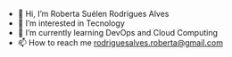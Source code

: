 - 👋 Hi, I’m Roberta Suélen Rodrigues Alves
- 👀 I’m interested in Tecnology
- 🌱 I’m currently learning DevOps and Cloud Computing
- 📫 How to reach me rodriguesalves.roberta@gmail.com

<!---
RobertaRodriguesAlves/RobertaRodriguesAlves is a ✨ special ✨ repository because its `README.md` (this file) appears on your GitHub profile.
You can click the Preview link to take a look at your changes.
--->
